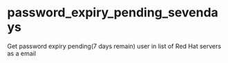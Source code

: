 # password_expiry_pending_sevendays
Get password expiry pending(7 days remain) user in list of Red Hat servers as a email
